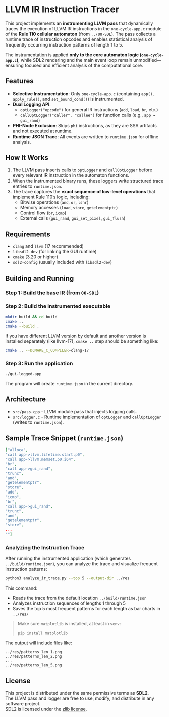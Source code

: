 # LLVM IR Instruction Tracer

This project implements an **instrumenting LLVM pass** that dynamically traces the execution of LLVM IR instructions in the `one-cycle-app.c` module of the **Rule 110 cellular automaton** (from `../00-SDL`). The pass collects a runtime trace of instruction opcodes and enables statistical analysis of frequently occurring instruction patterns of length 1 to 5.

The instrumentation is applied **only to the core automaton logic (`one-cycle-app.c`)**, while SDL2 rendering and the main event loop remain unmodified—ensuring focused and efficient analysis of the computational core.

## Features

- **Selective Instrumentation**: Only `one-cycle-app.c` (containing `app()`, `apply_rule()`, and `set_bound_cond()`) is instrumented.
- **Dual Logging API**:  
  - `optLogger("opcode")` for general IR instructions (`add`, `load`, `br`, etc.)  
  - `callOptLogger("caller", "callee")` for function calls (e.g., `app → gui_rand`)
- **PHI-Node Exclusion**: Skips `phi` instructions, as they are SSA artifacts and not executed at runtime.
- **Runtime JSON Trace**: All events are written to `runtime.json` for offline analysis.

## How It Works

1. The LLVM pass inserts calls to `optLogger` and `callOptLogger` before every relevant IR instruction in the automaton functions.
2. When the instrumented binary runs, these loggers write structured trace entries to `runtime.json`.
3. The trace captures the **exact sequence of low-level operations** that implement Rule 110’s logic, including:
   - Bitwise operations (`and`, `or`, `lshr`)
   - Memory accesses (`load`, `store`, `getelementptr`)
   - Control flow (`br`, `icmp`)
   - External calls (`gui_rand`, `gui_set_pixel`, `gui_flush`)

## Requirements

- `clang` and `llvm` (17 recommended)
- `libsdl2-dev` (for linking the GUI runtime)
- `cmake` (3.20 or higher)
- `sdl2-config` (usually included with `libsdl2-dev`)


## Building and Running

### Step 1: Build the base IR (from `00-SDL`)

### Step 2: Build the instrumented executable
```bash
mkdir build && cd build
cmake ..
cmake --build .
```

If you have different LLVM version by default and another version is installed separately (like llvm-17), `cmake ..` step should be something like:

```bash
cmake .. --DCMAKE_C_COMPILER=clang-17
```

### Step 3: Run the application
```bash
./gui-logged-app
```
The program will create `runtime.json` in the current directory.

## Architecture

- `src/pass.cpp` - LLVM module pass that injects logging calls.
- `src/logger.c` - Runtime implementation of `optLogger` and `callOptLogger` (writes to `runtime.json`).

## Sample Trace Snippet (`runtime.json`)

```json
["alloca",
"call app->llvm.lifetime.start.p0",
"call app->llvm.memset.p0.i64",
"br",
"call app->gui_rand",
"trunc",
"and",
"getelementptr",
"store",
"add",
"icmp",
"br",
"call app->gui_rand",
"trunc",
"and",
"getelementptr",
"store",
...
""]
```

### Analyzing the Instruction Trace

After running the instrumented application (which generates `../build/runtime.json`), you can analyze the trace and visualize frequent instruction patterns:

```bash
python3 analyze_ir_trace.py --top 5 --output-dir ../res
```

This command:
- Reads the trace from the default location `../build/runtime.json`
- Analyzes instruction sequences of lengths 1 through 5
- Saves the top 5 most frequent patterns for each length as bar charts in `../res/`

> Make sure `matplotlib` is installed, at least in `venv`:
> ```bash
> pip install matplotlib
> ```

The output will include files like:
```
../res/patterns_len_1.png
../res/patterns_len_2.png
...
../res/patterns_len_5.png
```

## License

This project is distributed under the same permissive terms as **SDL2**.  
The LLVM pass and logger are free to use, modify, and distribute in any software project.  
SDL2 is licensed under the [zlib license](https://www.libsdl.org/license.php).